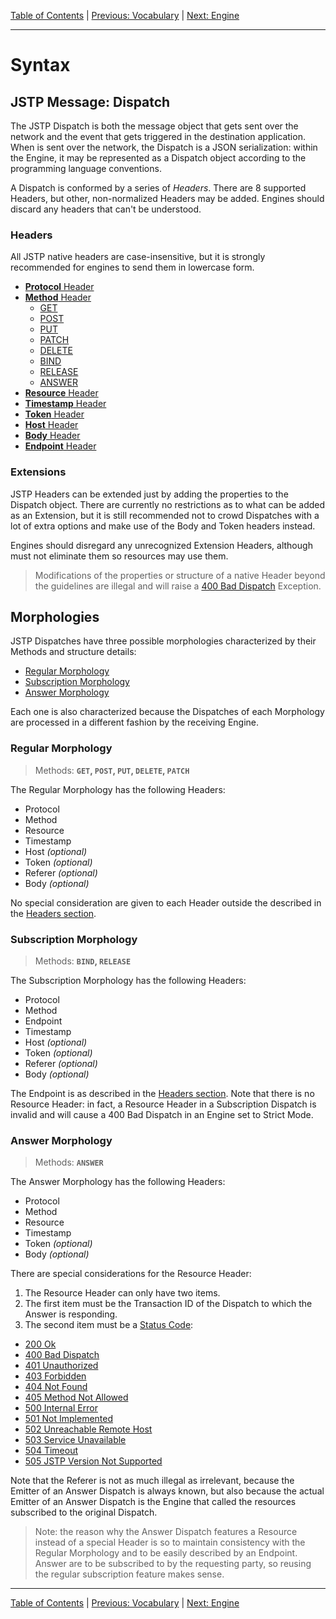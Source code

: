 [Table of Contents](../index.md) | [Previous: Vocabulary](../vocabulary.md) | [Next: Engine](../engine.md)

---

Syntax
======


JSTP Message: Dispatch
----------------------

The JSTP Dispatch is both the message object that gets sent over the network and the event that gets triggered in the destination application. When is sent over the network, the Dispatch is a JSON serialization: within the Engine, it may be represented as a Dispatch object according to the programming language conventions.

A Dispatch is conformed by a series of _Headers_. There are 8 supported Headers, but other, non-normalized Headers may be added. Engines should discard any headers that can't be understood.

### Headers

All JSTP native headers are case-insensitive, but it is strongly recommended for engines to send them in lowercase form.

- [**Protocol** Header](protocol.md)
- [**Method** Header](method.md)
  - [GET](method.md#get)
  - [POST](method.md#post)
  - [PUT](method.md#put)
  - [PATCH](method.md#patch)
  - [DELETE](method.md#delete)
  - [BIND](method.md#bind)
  - [RELEASE](method.md#release)
  - [ANSWER](method.md#answer)
- [**Resource** Header](resource.md)
- [**Timestamp** Header](timestamp.md)
- [**Token** Header](token.md)
- [**Host** Header](host.md)
- [**Body** Header](body.md)
- [**Endpoint** Header](endpoint.md)

### Extensions 

JSTP Headers can be extended just by adding the properties to the Dispatch object. There are currently no restrictions as to what can be added as an Extension, but it is still recommended not to crowd Dispatches with a lot of extra options and make use of the Body and Token headers instead.

Engines should disregard any unrecognized Extension Headers, although must not eliminate them so resources may use them.

> Modifications of the properties or structure of a native Header beyond the guidelines are illegal and will raise a [400 Bad Dispatch](exception.md#400-bad-dispatch) Exception.

Morphologies
------------

JSTP Dispatches have three possible morphologies characterized by their Methods and structure details:

- [Regular Morphology](#regular-morphology)
- [Subscription Morphology](#subscription-morphology)
- [Answer Morphology](#answer-morphology)

Each one is also characterized because the Dispatches of each Morphology are processed in a different fashion by the receiving Engine. 

### Regular Morphology

> Methods: **`GET`, `POST`, `PUT`, `DELETE`, `PATCH`**

The Regular Morphology has the following Headers:

- Protocol
- Method
- Resource
- Timestamp
- Host _(optional)_
- Token _(optional)_
- Referer _(optional)_
- Body _(optional)_

No special consideration are given to each Header outside the described in the [Headers section](#headers).

### Subscription Morphology

> Methods: **`BIND`, `RELEASE`**

The Subscription Morphology has the following Headers:

- Protocol
- Method
- Endpoint
- Timestamp
- Host _(optional)_
- Token _(optional)_
- Referer _(optional)_
- Body _(optional)_

The Endpoint is as described in the [Headers section](#headers). Note that there is no Resource Header: in fact, a Resource Header in a Subscription Dispatch is invalid and will cause a 400 Bad Dispatch in an Engine set to Strict Mode.

### Answer Morphology

> Methods: **`ANSWER`**

The Answer Morphology has the following Headers:

- Protocol
- Method
- Resource
- Timestamp
- Token _(optional)_
- Body _(optional)_

There are special considerations for the Resource Header:

1. The Resource Header can only have two items. 
2. The first item must be the Transaction ID of the Dispatch to which the Answer is responding.
3. The second item must be a [Status Code](status-code.md):
  - [200 Ok](status-code.md#200-ok)
  - [400 Bad Dispatch](status-code.md#400-bad-dispatch)
  - [401 Unauthorized](status-code.md#401-unauthorized)
  - [403 Forbidden](status-code.md#403-forbidden)
  - [404 Not Found](status-code.md#404-not-found)
  - [405 Method Not Allowed](status-code.md#405-method-not-allowed)
  - [500 Internal Error](status-code.md#500-internal-error)
  - [501 Not Implemented](status-code.md#501-not-implemented)
  - [502 Unreachable Remote Host](status-code.md#502-unreachable-remote-host)
  - [503 Service Unavailable](status-code.md#503-service-unavailable)
  - [504 Timeout](status-code.md#504-timeout)
  - [505 JSTP Version Not Supported](status-code.md#505-jstp-version-not-supported)


Note that the Referer is not as much illegal as irrelevant, because the Emitter of an Answer Dispatch is always known, but also because the actual Emitter of an Answer Dispatch is the Engine that called the resources subscribed to the original Dispatch.

> Note: the reason why the Answer Dispatch features a Resource instead of a special Header is so to maintain consistency with the Regular Morphology and to be easily described by an Endpoint. Answer are to be subscribed to by the requesting party, so reusing the regular subscription feature makes sense.

---

[Table of Contents](../index.md) | [Previous: Vocabulary](../vocabulary.md) | [Next: Engine](../engine.md)
